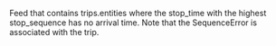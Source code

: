 Feed that contains trips.entities where the stop_time with the highest stop_sequence has no arrival time. Note that the SequenceError is associated with the trip.